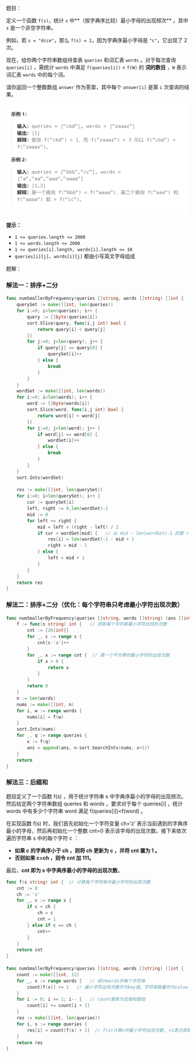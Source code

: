 题目：

定义一个函数 `f(s)`，统计 `s` 中**（按字典序比较）最小字母的出现频次** ，其中 `s` 是一个非空字符串。

例如，若 `s = "dcce"`，那么 `f(s) = 2`，因为字典序最小字母是 `"c"`，它出现了 2 次。

现在，给你两个字符串数组待查表 `queries` 和词汇表 `words` 。对于每次查询 `queries[i]` ，需统计 `words` 中满足 `f(queries[i])` < `f(W)` 的 **词的数目** ，`W` 表示词汇表 `words` 中的每个词。

请你返回一个整数数组 `answer` 作为答案，其中每个 `answer[i]` 是第 `i` 次查询的结果。

<img src="1170.比较字符串最小数字出现频次.assets/image-20231009214143258.png" alt="image-20231009214143258" style="zoom:50%;" />

**提示：**

- `1 <= queries.length <= 2000`
- `1 <= words.length <= 2000`
- `1 <= queries[i].length, words[i].length <= 10`
- `queries[i][j]`、`words[i][j]` 都由小写英文字母组成

题解：

### 解法一：排序+二分

```go
func numSmallerByFrequency(queries []string, words []string) []int {
    querySet := make([]int, len(queries))
    for i:=0; i<len(queries); i++ {
        query := []byte(queries[i])
        sort.Slice(query, func(i,j int) bool {
            return query[i] < query[j]
        })
        for j:=0; j<len(query); j++ {
            if query[j] == query[0] {
                querySet[i]++
            } else {
                break
            }
        }
    }
    wordSet := make([]int, len(words))
    for i:=0; i<len(words); i++ {
        word := []byte(words[i])
        sort.Slice(word, func(i,j int) bool {
            return word[i] < word[j]
        })
        for j:=0; j<len(word); j++ {
            if word[j] == word[0] {
                wordSet[i]++
            } else {
                break
            }
        }
    } 
    sort.Ints(wordSet)

    res := make([]int, len(querySet))
    for i:=0; i<len(querySet); i++ {
        cur := querySet[i]
        left, right := 0,len(wordSet)-1
        mid := 0
        for left <= right {
            mid = left + (right - left) / 2
            if cur < wordSet[mid] {   // 从 mid ~ len(wordSet)-1 的都 > cur
                res[i] = len(wordSet)-1 - mid + 1
                right = mid - 1
            } else {
                left = mid + 1
            }
        }
    }
    return res
}
```

### 解法二：排序+二分（优化：每个字符串只考虑最小字符出现次数）

```go
func numSmallerByFrequency(queries []string, words []string) (ans []int) {
	f := func(s string) int {   // 获取每个字符串最小字符出现的次数
		cnt := [26]int{}
		for _, c := range s {
			cnt[c-'a']++
		}
		for _, x := range cnt {  // 第一个不为零的最小字符的出现次数
			if x > 0 {
				return x
			}
		}
		return 0
	}
	n := len(words)
	nums := make([]int, n)
	for i, w := range words {
		nums[i] = f(w)
	}
	sort.Ints(nums)
	for _, q := range queries {
		x := f(q)
		ans = append(ans, n-sort.SearchInts(nums, x+1))
	}
	return
}
```

### 解法三：后缀和

题目定义了一个函数 f(s) ，用于统计字符串 s 中字典序最小的字母的出现频次。然后给定两个字符串数组 queries 和 words ，要求对于每个 queries[i] ，统计 words 中有多少个字符串 word 满足 f(queries[i])<f(word) 。

在实现函数 f(s) 时，我们首先初始化一个字符变量 ch=‘z’ 表示当前遇到的字典序最小的字母，然后再初始化一个整数 cnt=0 表示该字母的出现次数。接下来依次遍历字符串 s 中的每个字符 c ：

- **如果 c 的字典序小于 ch ，则将 ch 更新为 c ，并将 cnt 置为 1 。**
- **否则如果 c=ch ，则令 cnt 加 111。**

最后，**cnt 即为 s 中字典序最小的字母的出现次数**。

```go
func f(s string) int {  // 计算每个字符串中最小字符的出现次数
    cnt := 0
    ch := 'z'
    for _, c := range s {
        if c < ch {
        	ch = c
        	cnt = 1
        } else if c == ch {
        	cnt++
        }
    }
    return cnt
}

func numSmallerByFrequency(queries []string, words []string) []int {
    count := make([]int, 12)
    for _, s := range words {   // 统计words中每个字符串
        count[f(s)] += 1   // 最小字符出现次数作为key值，字符串数量作为value（实现一个有序map）
    }
    for i := 9; i >= 1; i-- {   // count更新为后缀和数组
        count[i] += count[i + 1]
    }
    res := make([]int, len(queries))
    for i, s := range queries {
        res[i] = count[f(s) + 1]  // f(s)计算s中最小字符出现次数, +1表示获取后缀和中大于f(s)的数量
    }
    return res
}
```

